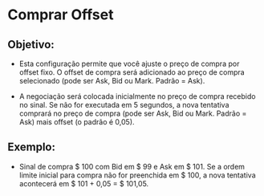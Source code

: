 # **Comprar Offset**

## Objetivo: 

- Esta configuração permite que você ajuste o preço de compra por offset fixo. O offset de compra será adicionado ao preço de compra selecionado (pode ser Ask, Bid ou Mark. Padrão = Ask).

- A negociação será colocada inicialmente no preço de compra recebido no sinal. Se não for executada em 5 segundos, a nova tentativa comprará no preço de compra (pode ser Ask, Bid ou Mark. Padrão = Ask) mais offset (o padrão é 0,05). 

## Exemplo:

- Sinal de compra $ 100 com Bid em $ 99 e Ask em $ 101. Se a ordem limite inicial para compra não for preenchida em $ 100, a nova tentativa acontecerá em $ 101 + 0,05 = $ 101,05.

